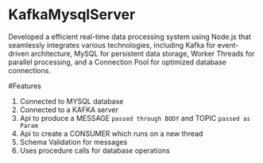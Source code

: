 # KafkaMysqlServer
Developed a efficient real-time data processing system using Node.js that seamlessly integrates various technologies, including Kafka for event-driven architecture, MySQL for persistent data storage, Worker Threads for parallel processing, and a Connection Pool for optimized database connections.

#Features
  1. Connected to MYSQL database
  2. Connected to a KAFKA server
  3. Api to produce a MESSAGE `passed through BODY` and TOPIC `passed as Param`
  4. Api to create a CONSUMER which runs on a new thread
  5. Schema Validation for messages
  6. Uses procedure calls for database operations
